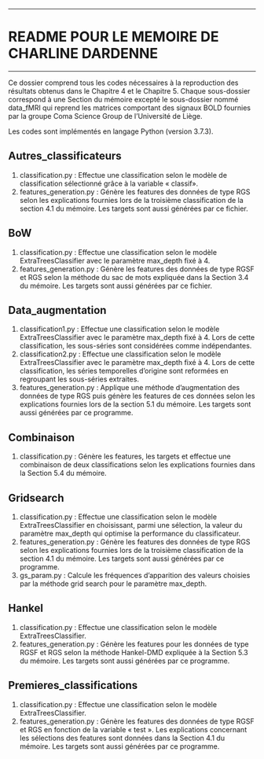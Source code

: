 *******************************************************************************************************************
# README POUR LE MEMOIRE DE CHARLINE DARDENNE
*******************************************************************************************************************

Ce dossier comprend tous les codes nécessaires à la reproduction des résultats obtenus dans le Chapitre 4 et le 
Chapitre 5. Chaque sous-dossier correspond à une Section du mémoire excepté le sous-dossier nommé data_fMRI qui 
reprend les matrices comportant des signaux BOLD fournies par la groupe Coma Science Group de l’Université de 
Liège.

Les codes sont implémentés en langage Python (version 3.7.3).

## Autres_classificateurs
1. classification.py : Effectue une classification selon le modèle de classification sélectionné grâce à la 
variable « classif».
2. features_generation.py : Génère les features des données de type RGS selon les explications fournies lors de la 
troisième classification de la section 4.1 du mémoire. Les targets sont aussi générées par ce fichier.

## BoW
1. classification.py : Effectue une classification selon le modèle ExtraTreesClassifier avec le paramètre max_depth 
fixé à 4.
2. features_generation.py : Génère les features des données de type RGSF et RGS selon la méthode du sac de mots 
expliquée dans la Section 3.4 du mémoire. Les targets sont aussi générées par ce fichier.

## Data_augmentation 
1. classification1.py : Effectue une classification selon le modèle ExtraTreesClassifier avec le paramètre max_depth 
fixé à 4. Lors de cette classification, les sous-séries sont considérées comme indépendantes.
2. classification2.py : Effectue une classification selon le modèle ExtraTreesClassifier avec le paramètre max_depth 
fixé à 4. Lors de cette classification, les séries temporelles d’origine sont reformées en regroupant les 
sous-séries extraites.
3. features_generation.py : Applique une méthode d’augmentation des données de type RGS puis génère les features de 
ces données selon les explications fournies lors de la section 5.1 du mémoire. Les targets sont aussi générées par ce 
programme.

## Combinaison 
1. classification.py : Génère les features, les targets et effectue une combinaison de deux classifications selon les 
explications fournies dans la Section 5.4 du mémoire. 

## Gridsearch
1. classification.py : Effectue une classification selon le modèle ExtraTreesClassifier en choisissant, parmi une 
sélection, la valeur du paramètre max_depth qui optimise la performance du classificateur.
2. features_generation.py : Génère les features des données de type RGS selon les explications fournies lors de la 
troisième classification de la section 4.1 du mémoire. Les targets sont aussi générées par ce programme.
3. gs_param.py : Calcule les fréquences d’apparition des valeurs choisies par la méthode grid search pour le 
paramètre max_depth.

## Hankel 
1. classification.py : Effectue une classification selon le modèle ExtraTreesClassifier.
2. features_generation.py : Génère les features pour les données de type RGSF et RGS selon la méthode Hankel-DMD 
expliquée à la Section 5.3 du mémoire. Les targets sont aussi générées par ce programme.

## Premieres_classifications 
1. classification.py : Effectue une classification selon le modèle ExtraTreesClassifier.
2. features_generation.py : Génère les features des données de type RGSF et RGS en fonction de la variable « test ». 
Les explications concernant les sélections des features sont données dans la Section 4.1 du mémoire. Les targets sont 
aussi générées par ce programme.
